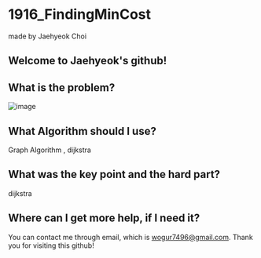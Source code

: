 # 1916_FindingMinCost

made by Jaehyeok Choi

## Welcome to Jaehyeok's github!

## What is the problem?

![image](https://github.com/Choi-JaeHyeok-21500749/1916_FindingMinCost/blob/main/1916_pro.PNG)

## What Algorithm should I use?

Graph Algorithm , dijkstra

## What was the key point and the hard part?

dijkstra

## Where can I get more help, if I need it?

You can contact me through email, which is wogur7496@gmail.com.
Thank you for visiting this github!
